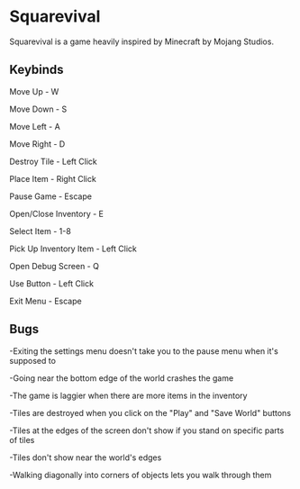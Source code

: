 # Squarevival
Squarevival is a game heavily inspired by Minecraft by Mojang Studios.

## Keybinds
Move Up - W

Move Down - S

Move Left - A

Move Right - D

Destroy Tile - Left Click

Place Item - Right Click

Pause Game - Escape

Open/Close Inventory - E

Select Item - 1-8

Pick Up Inventory Item - Left Click

Open Debug Screen - Q

Use Button - Left Click

Exit Menu - Escape

## Bugs
-Exiting the settings menu doesn't take you to the pause menu when it's supposed to

-Going near the bottom edge of the world crashes the game

-The game is laggier when there are more items in the inventory

-Tiles are destroyed when you click on the "Play" and "Save World" buttons

-Tiles at the edges of the screen don't show if you stand on specific parts of tiles

-Tiles don't show near the world's edges

-Walking diagonally into corners of objects lets you walk through them

